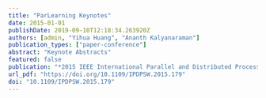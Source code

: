 ```yaml
---
title: "ParLearning Keynotes"
date: 2015-01-01
publishDate: 2019-09-10T12:18:34.263920Z
authors: [admin, "Yihua Huang", "Ananth Kalyanaraman"]
publication_types: ["paper-conference"]
abstract: "Keynote Abstracts"
featured: false
publication: "*2015 IEEE International Parallel and Distributed Processing Symposium Workshop, IPDPS 2015, Hyderabad, India, May 25-29, 2015*"
url_pdf: "https://doi.org/10.1109/IPDPSW.2015.179"
doi: "10.1109/IPDPSW.2015.179"
---
```


